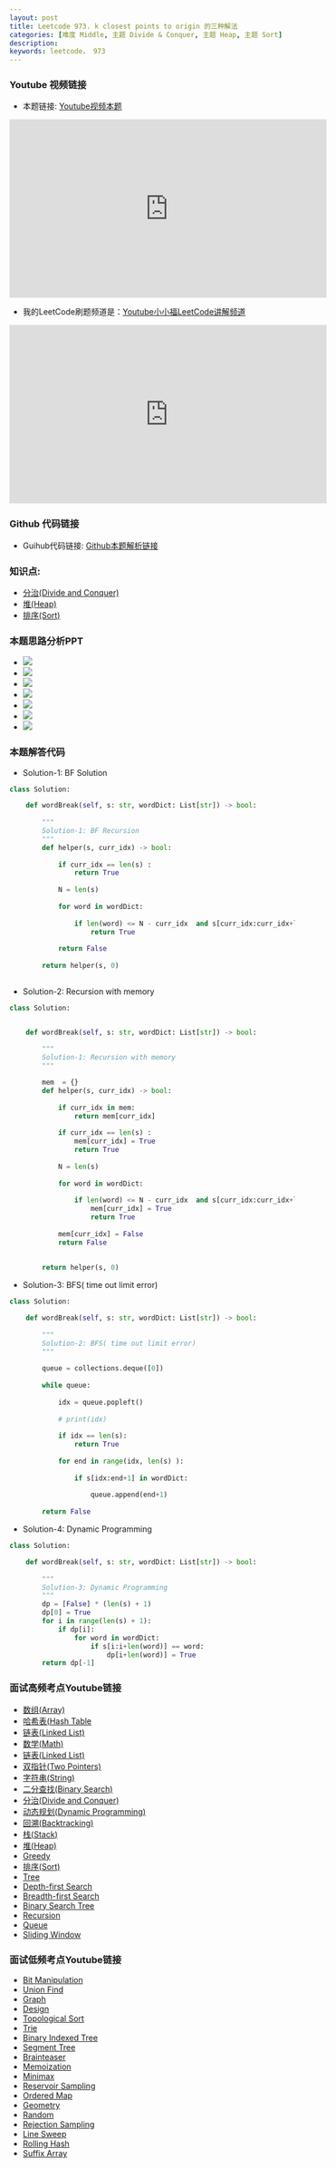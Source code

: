 ```yaml
---
layout: post
title: Leetcode 973. k closest points to origin 的三种解法
categories: [难度 Middle, 主题 Divide & Conquer, 主题 Heap, 主题 Sort]
description: 
keywords: leetcode， 973
---
```


### Youtube 视频链接
- 本题链接: [Youtube视频本题](https://www.youtube.com/watch?v=G9VcMTSZ1Lo&feature=youtu.be)
<iframe width="560" height="315" src="https://www.youtube.com/embed/G9VcMTSZ1Lo" frameborder="0" allow="accelerometer; autoplay; encrypted-media; gyroscope; picture-in-picture" allowfullscreen></iframe>

- 我的LeetCode刷题频道是：[Youtube小小福LeetCode讲解频道](https://www.youtube.com/watch?v=XObufhWMQ1o&list=PL6i_0cc-sEeKV6TM-RJMN5H87CvzQhYJx)
<iframe width="560" height="315" src="https://www.youtube.com/embed/videoseries?list=PL6i_0cc-sEeKV6TM-RJMN5H87CvzQhYJx" frameborder="0" allow="accelerometer; autoplay; encrypted-media; gyroscope; picture-in-picture" allowfullscreen></iframe>


### Github 代码链接
- Guihub代码链接: [Github本题解析链接](https://github.com/fufuleetcode/FufuLeetCode/blob/master/lc_973_k_closest_points_to_origin.py)

### 知识点: 
- [分治(Divide and Conquer)][]
- [堆(Heap)][]
- [排序(Sort)][]


### 本题思路分析PPT
- ![](/images/posts/lc_973/Slide1.jpeg)
- ![](/images/posts/lc_973/Slide2.jpeg)
- ![](/images/posts/lc_973/Slide3.jpeg)
- ![](/images/posts/lc_973/Slide4.jpeg)
- ![](/images/posts/lc_973/Slide5.jpeg)
- ![](/images/posts/lc_973/Slide6.jpeg)
- ![](/images/posts/lc_973/Slide7.jpeg)


### 本题解答代码

- Solution-1: BF Solution

```python
class Solution:

    def wordBreak(self, s: str, wordDict: List[str]) -> bool:
        
        """
        Solution-1: BF Recursion
        """
        def helper(s, curr_idx) -> bool:
                        
            if curr_idx == len(s) :
                return True
            
            N = len(s)
            
            for word in wordDict:
                                
                if len(word) <= N - curr_idx  and s[curr_idx:curr_idx+len(word)] in wordDict and helper(s,curr_idx+len(word)):
                    return True
            
            return False
        
        return helper(s, 0)
        
```


- Solution-2: Recursion with memory

```python
class Solution:


    def wordBreak(self, s: str, wordDict: List[str]) -> bool:
        
        """
        Solution-1: Recursion with memory
        """

        mem  = {}
        def helper(s, curr_idx) -> bool:
                        
            if curr_idx in mem:
                return mem[curr_idx]
            
            if curr_idx == len(s) :
                mem[curr_idx] = True
                return True
            
            N = len(s)
            
            for word in wordDict:
                                
                if len(word) <= N - curr_idx  and s[curr_idx:curr_idx+len(word)] in wordDict and helper(s,curr_idx+len(word)):
                    mem[curr_idx] = True
                    return True
            
            mem[curr_idx] = False
            return False
        
            
        return helper(s, 0)    

```

- Solution-3: BFS( time out limit error)

```python
class Solution:

    def wordBreak(self, s: str, wordDict: List[str]) -> bool:
        
        """
        Solution-2: BFS( time out limit error)
        """
        
        queue = collections.deque([0])
        
        while queue:
            
            idx = queue.popleft()
            
            # print(idx)
            
            if idx == len(s):
                return True
            
            for end in range(idx, len(s) ):
                
                if s[idx:end+1] in wordDict:
                    
                    queue.append(end+1)
                
        return False

```

- Solution-4: Dynamic Programming

```python
class Solution:

    def wordBreak(self, s: str, wordDict: List[str]) -> bool:
        
        """
        Solution-3: Dynamic Programming
        """
        dp = [False] * (len(s) + 1)
        dp[0] = True
        for i in range(len(s) + 1):
            if dp[i]:
                for word in wordDict:
                    if s[i:i+len(word)] == word:
                        dp[i+len(word)] = True
        return dp[-1]

```


### 面试高频考点Youtube链接
- [数组(Array)][]
- [哈希表(Hash Table][]
- [链表(Linked List)][]
- [数学(Math)][]
- [链表(Linked List)][]
- [双指针(Two Pointers)][]
- [字符串(String)][]
- [二分查找(Binary Search)][]
- [分治(Divide and Conquer)][]
- [动态规划(Dynamic Programming)][]
- [回溯(Backtracking)][]
- [栈(Stack)][]
- [堆(Heap)][]
- [Greedy][]
- [排序(Sort)][]
- [Tree][]
- [Depth-first Search][]
- [Breadth-first Search][]
- [Binary Search Tree][]
- [Recursion][]
- [Queue][]
- [Sliding Window][]

### 面试低频考点Youtube链接
- [Bit Manipulation](https://www.youtube.com/playlist?list=PL6i_0cc-sEeKCSV72ZUjBBP7dY92beorD)
- [Union Find](https://www.youtube.com/playlist?list=PL6i_0cc-sEeIgu-2oOxEn_QaauIou6Bmx)
- [Graph](https://www.youtube.com/playlist?list=PL6i_0cc-sEeIjHRwoXNMihdf-_TeYXu4r)
- [Design](https://www.youtube.com/playlist?list=PL6i_0cc-sEeJbKTgIKfLqXEZ5oydICtmd)
- [Topological Sort](https://www.youtube.com/playlist?list=PL6i_0cc-sEeLyFc8aRnPQvauzluf_jsbd)
- [Trie](https://www.youtube.com/playlist?list=PL6i_0cc-sEeIx4f8kYCd8jykTKZ72Nvbp)
- [Binary Indexed Tree](https://www.youtube.com/playlist?list=PL6i_0cc-sEeL2m5h6CVMPMARgAOP6mq3w)
- [Segment Tree](https://www.youtube.com/playlist?list=PL6i_0cc-sEeLS1alwWhHzZOP-8vDuxLnu)
- [Brainteaser](https://www.youtube.com/playlist?list=PL6i_0cc-sEeIcZrGKD8oTEQxhOSS8SwEV)
- [Memoization](https://www.youtube.com/playlist?list=PL6i_0cc-sEeJ6AHiCA7h_YxhQ2gmh0fBq)
- [Minimax](https://www.youtube.com/playlist?list=PL6i_0cc-sEeK0r0LD4K9y8EWNYjvfb0ru)
- [Reservoir Sampling](https://www.youtube.com/playlist?list=PL6i_0cc-sEeLribSIjAlgKgK69Blc5Erj)
- [Ordered Map](https://www.youtube.com/playlist?list=PL6i_0cc-sEeLVGuImYCM8-ngauFxY-uAE)
- [Geometry](https://www.youtube.com/playlist?list=PL6i_0cc-sEeKXQUN0HRkRvTRHRQijFpF-)
- [Random](https://www.youtube.com/playlist?list=PL6i_0cc-sEeIx7gt5j9l9Ab0iPXIVnCO5)
- [Rejection Sampling](https://www.youtube.com/playlist?list=PL6i_0cc-sEeJpI51nLhgvNxlXXMG0uvZ2)
- [Line Sweep](https://www.youtube.com/playlist?list=PL6i_0cc-sEeLCf-yZvoViY-2mGLE2Pn4o)
- [Rolling Hash](https://www.youtube.com/playlist?list=PL6i_0cc-sEeJnANBdS-HxDWljnMa-_NE1)
- [Suffix Array](https://www.youtube.com/playlist?list=PL6i_0cc-sEeLiBNJvqCqlRCelM80qOMUx)






[数组(Array)]:https://www.youtube.com/playlist?list=PL6i_0cc-sEeLy4CiDaPWIikuIqpEk9OFD
[哈希表(Hash Table]:https://www.youtube.com/playlist?list=PL6i_0cc-sEeKeNWNT8rhYou264_pKtHov
[链表(Linked List)]:https://www.youtube.com/playlist?list=PL6i_0cc-sEeI9YS7CcAG4YqCH3eInxT8t
[数学(Math)]:https://www.youtube.com/playlist?list=PL6i_0cc-sEeJYXF6Z69ommaw1YelF9BXM
[链表(Linked List)]:https://www.youtube.com/playlist?list=PL6i_0cc-sEeI9YS7CcAG4YqCH3eInxT8t
[双指针(Two Pointers)]:https://www.youtube.com/playlist?list=PL6i_0cc-sEeJz13nHm-Um8kzSYOvxi9Aq
[字符串(String)]:https://www.youtube.com/playlist?list=PL6i_0cc-sEeJQT3nRiniO4Iw0C574QicD
[二分查找(Binary Search)]:https://www.youtube.com/playlist?list=PL6i_0cc-sEeITbHxpAP1MbTM-YuvyNO1W
[分治(Divide and Conquer)]:https://www.youtube.com/playlist?list=PL6i_0cc-sEeKUfDm-qjLzM1v5GtJ4fm_b
[动态规划(Dynamic Programming)]:https://www.youtube.com/playlist?list=PL6i_0cc-sEeL6HkIg8KfofcsMfnLmey94
[回溯(Backtracking)]:https://www.youtube.com/playlist?list=PL6i_0cc-sEeJ3O8PUrlGUnw32J9pPavnm
[栈(Stack)]:https://www.youtube.com/playlist?list=PL6i_0cc-sEeI1h0DendVsj5-t7P3V_AK0
[堆(Heap)]:https://www.youtube.com/playlist?list=PL6i_0cc-sEeLR3TqRiInw5kAr1S3IidtD
[Greedy]:https://www.youtube.com/playlist?list=PL6i_0cc-sEeIWZxARM194QDuiXvp6CqZI
[排序(Sort)]:https://www.youtube.com/playlist?list=PL6i_0cc-sEeKcFACiLPger-8AVkcVw3z9
[Tree]:https://www.youtube.com/playlist?list=PL6i_0cc-sEeJFh6AFYT2g5jHViPKL9Da_
[Depth-first Search]:https://www.youtube.com/playlist?list=PL6i_0cc-sEeJ_V0sMsrEKkdUOM567oeNM
[Breadth-first Search]:https://www.youtube.com/playlist?list=PL6i_0cc-sEeLerHCt2Vnb1TUVpjVu-9kB
[Binary Search Tree]:https://www.youtube.com/playlist?list=PL6i_0cc-sEeIHwobNSz9z39MmtN03OHJq
[Recursion]:https://www.youtube.com/playlist?list=PL6i_0cc-sEeKuA5YbeSeEmGQ6Sz-zhzRD
[Queue]:https://www.youtube.com/playlist?list=PL6i_0cc-sEeJkCqfdOlK59EUqtPvXSf6A
[Sliding Window]:https://www.youtube.com/playlist?list=PL6i_0cc-sEeLwGC1TVEbFK3Zr0gAEGvTG
[Bit Manipulation]:https://www.youtube.com/playlist?list=PL6i_0cc-sEeKCSV72ZUjBBP7dY92beorD
[Union Find]:https://www.youtube.com/playlist?list=PL6i_0cc-sEeIgu-2oOxEn_QaauIou6Bmx
[Graph]:https://www.youtube.com/playlist?list=PL6i_0cc-sEeIjHRwoXNMihdf-_TeYXu4r
[Design]:https://www.youtube.com/playlist?list=PL6i_0cc-sEeJbKTgIKfLqXEZ5oydICtmd
[Topological Sort]:https://www.youtube.com/playlist?list=PL6i_0cc-sEeLyFc8aRnPQvauzluf_jsbd
[Trie]:https://www.youtube.com/playlist?list=PL6i_0cc-sEeIx4f8kYCd8jykTKZ72Nvbp
[Binary Indexed Tree]:https://www.youtube.com/playlist?list=PL6i_0cc-sEeL2m5h6CVMPMARgAOP6mq3w
[Segment Tree]:https://www.youtube.com/playlist?list=PL6i_0cc-sEeLS1alwWhHzZOP-8vDuxLnu
[Brainteaser]:https://www.youtube.com/playlist?list=PL6i_0cc-sEeIcZrGKD8oTEQxhOSS8SwEV
[Memoization]:https://www.youtube.com/playlist?list=PL6i_0cc-sEeJ6AHiCA7h_YxhQ2gmh0fBq
[Minimax]:https://www.youtube.com/playlist?list=PL6i_0cc-sEeK0r0LD4K9y8EWNYjvfb0ru
[Reservoir Sampling]:https://www.youtube.com/playlist?list=PL6i_0cc-sEeLribSIjAlgKgK69Blc5Erj
[Ordered Map]:https://www.youtube.com/playlist?list=PL6i_0cc-sEeLVGuImYCM8-ngauFxY-uAE
[Geometry]:https://www.youtube.com/playlist?list=PL6i_0cc-sEeKXQUN0HRkRvTRHRQijFpF-
[Random]:https://www.youtube.com/playlist?list=PL6i_0cc-sEeIx7gt5j9l9Ab0iPXIVnCO5
[Rejection Sampling]:https://www.youtube.com/playlist?list=PL6i_0cc-sEeJpI51nLhgvNxlXXMG0uvZ2
[Line Sweep]:https://www.youtube.com/playlist?list=PL6i_0cc-sEeLCf-yZvoViY-2mGLE2Pn4o
[Rolling Hash]:https://www.youtube.com/playlist?list=PL6i_0cc-sEeJnANBdS-HxDWljnMa-_NE1
[Suffix Array]:https://www.youtube.com/playlist?list=PL6i_0cc-sEeLiBNJvqCqlRCelM80qOMUx
